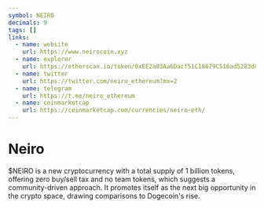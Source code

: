 ```yaml
---
symbol: NEIRO
decimals: 9
tags: []
links:
  - name: website
    url: https://www.neirocoin.xyz
  - name: explorer
    url: https://etherscan.io/token/0xEE2a03Aa6Dacf51C18679C516ad5283d8E7C2637
  - name: twitter
    url: https://twitter.com/neiro_ethereum?mx=2
  - name: telegram
    url: https://t.me/neiro_ethereum
  - name: coinmarketcap
    url: https://coinmarketcap.com/currencies/neiro-eth/
---
```


# Neiro

$NEIRO is a new cryptocurrency with a total supply of 1 billion tokens, offering zero buy/sell tax and no team tokens, which suggests a community-driven approach. It promotes itself as the next big opportunity in the crypto space, drawing comparisons to Dogecoin's rise.
